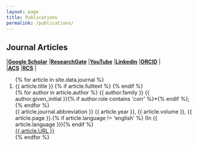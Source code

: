 ```yaml
---
layout: page
title: Publications
permalink: /publications/
---
```

 
## Journal Articles
|[**Google Scholar**](https://goo.gl/AgbNaK)
|[**ResearchGate**](https://www.researchgate.net/profile/Tao_Cheng13)
|[**YouTube**](https://www.youtube.com/channel/UCrIGh8ExIuTYXbV99Do0F-A)
|[**Linkedin**](https://www.linkedin.com/in/tao-cheng-5191331a/)
|[**ORCID**](http://orcid.org/0000-0003-4830-177X)
|  
|[**ACS**](https://acs.manuscriptcentral.com/acs)
|[**RCS**](https://mc.manuscriptcentral.com/rsc)
|  

<div class='panel-pub'>
<ol reversed>
{% for article in site.data.journal %}
    <li>
    <div class="title">
    <span class="title">{{ article.title }}</span>
    {% if article.fulltext %}
        <a title="fulltext" href="{{ site.url }}/downloads/journal/{{ thesis.fulltext }}"><i class="fa fa-file-pdf-o"></i></a>
    {% endif %}
    </div>
    <div class='author'>
    {% for author in article.author %}
        <span class='{{ author.role }}'>{{ author.family }} {{ author.given_initial }}{% if author.role contains 'corr' %}*{% endif %}; </span>
    {% endfor %}
    </div>
    <div class="pubinfo">
    <span class="source">{{ article.journal.abbreviation }} </span><span class="year">{{ article.year }}, </span><span class="volume">{{ article.volume }}, </span><span class="page">{{ article.page }}.</span>{% if article.language != 'english' %}<span class="language"> (In {{ article.language }})</span>{% endif %}
    </div>
    <div class="url">
        <a href="{{ article.URL }}">{{ article.URL }}</a>
    </div>
    </li>
{% endfor %}
</ol>
</div>


